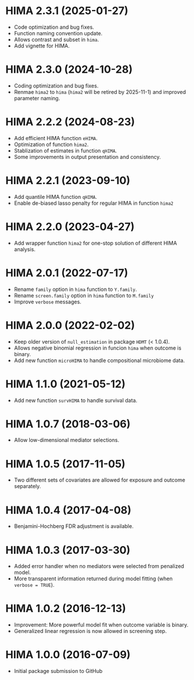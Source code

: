 # HIMA 2.3.1 (2025-01-27)
* Code optimization and bug fixes.
* Function naming convention update.
* Allows contrast and subset in `hima`.
* Add vignette for HIMA.

# HIMA 2.3.0 (2024-10-28)
* Coding optimization and bug fixes.
* Renmae `hima2` to `hima` (`hima2` will be retired by 2025-11-1) and improved parameter naming.

# HIMA 2.2.2 (2024-08-23)
* Add efficient HIMA function `eHIMA`.
* Optimization of function `hima2`.
* Stablization of estimates in function `qHIMA`.
* Some improvements in output presentation and consistency.

# HIMA 2.2.1 (2023-09-10)
* Add quantile HIMA function `qHIMA`.
* Enable de-biased lasso penalty for regular HIMA in function `hima2`

# HIMA 2.2.0 (2023-04-27)
* Add wrapper function `hima2` for one-stop solution of different HIMA analysis.

# HIMA 2.0.1 (2022-07-17)
* Rename `family` option in `hima` function to `Y.family`.
* Rename `screen.family` option in `hima` function to `M.family`
* Improve `verbose` messages.

# HIMA 2.0.0 (2022-02-02)
* Keep older version of `null_estimation` in package `HDMT` (< 1.0.4).
* Allows negative binomial regression in funcion `hima` when outcome is binary.
* Add new function `microHIMA` to handle compositional microbiome data.

# HIMA 1.1.0 (2021-05-12)
* Add new function `survHIMA` to handle survival data.

# HIMA 1.0.7 (2018-03-06)
* Allow low-dimensional mediator selections.

# HIMA 1.0.5 (2017-11-05)
* Two different sets of covariates are allowed for exposure and outcome separately.

# HIMA 1.0.4 (2017-04-08)
* Benjamini-Hochberg FDR adjustment is available.

# HIMA 1.0.3 (2017-03-30)
* Added error handler when no mediators were selected from penalized model.
* More transparent information returned during model fitting (when `verbose = TRUE`).

# HIMA 1.0.2 (2016-12-13)
* Improvement: More powerful model fit when outcome variable is binary.
* Generalized linear regression is now allowed in screening step. 

# HIMA 1.0.0 (2016-07-09)
* Initial package submission to GitHub
